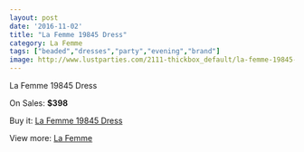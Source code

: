 ```yaml
---
layout: post
date: '2016-11-02'
title: "La Femme 19845 Dress"
category: La Femme
tags: ["beaded","dresses","party","evening","brand"]
image: http://www.lustparties.com/2111-thickbox_default/la-femme-19845-dress.jpg
---
```

La Femme 19845 Dress

On Sales: **$398**
<a href="https://www.lustparties.com/en/la-femme/675-la-femme-19845-dress.html"><amp-img layout="responsive" width="600" height="600" src="//www.lustparties.com/2111-thickbox_default/la-femme-19845-dress.jpg" alt="La Femme 19845 Dress 0" /></a>
<a href="https://www.lustparties.com/en/la-femme/675-la-femme-19845-dress.html"><amp-img layout="responsive" width="600" height="600" src="//www.lustparties.com/2112-thickbox_default/la-femme-19845-dress.jpg" alt="La Femme 19845 Dress 1" /></a>
<a href="https://www.lustparties.com/en/la-femme/675-la-femme-19845-dress.html"><amp-img layout="responsive" width="600" height="600" src="//www.lustparties.com/2113-thickbox_default/la-femme-19845-dress.jpg" alt="La Femme 19845 Dress 2" /></a>

Buy it: [La Femme 19845 Dress](https://www.lustparties.com/en/la-femme/675-la-femme-19845-dress.html "La Femme 19845 Dress")

View more: [La Femme](https://www.lustparties.com/en/4-la-femme "La Femme")